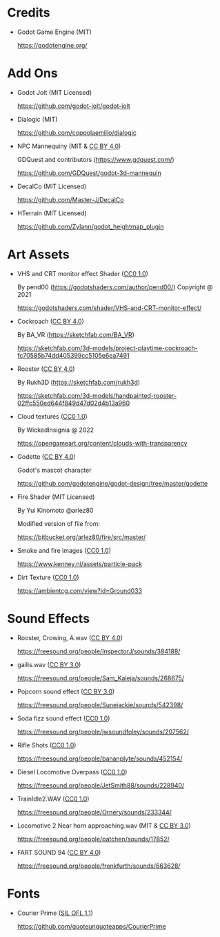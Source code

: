 
# Credits

* Godot Game Engine (MIT)

  https://godotengine.org/



# Add Ons

* Godot Jolt (MIT Licensed)

  https://github.com/godot-jolt/godot-jolt


* Dialogic (MIT)

  https://github.com/coppolaemilio/dialogic


* NPC Mannequiny (MIT & [CC BY 4.0](https://creativecommons.org/licenses/by/4.0/))

  GDQuest and contributors (https://www.gdquest.com/)

  https://github.com/GDQuest/godot-3d-mannequin


* DecalCo (MIT Licensed)

  https://github.com/Master-J/DecalCo


* HTerrain (MIT Licensed)

  https://github.com/Zylann/godot_heightmap_plugin


# Art Assets

* VHS and CRT monitor effect Shader ([CC0 1.0](https://creativecommons.org/publicdomain/zero/1.0/))

  By pend00 (https://godotshaders.com/author/pend00/) Copyright @ 2021

  https://godotshaders.com/shader/VHS-and-CRT-monitor-effect/

* Cockroach ([CC BY 4.0](https://creativecommons.org/licenses/by/4.0/))

  By BA_VR (https://sketchfab.com/BA_VR)

  https://sketchfab.com/3d-models/project-playtime-cockroach-fc70585b74dd405399cc5105e6ea7491

* Rooster ([CC BY 4.0](https://creativecommons.org/licenses/by/4.0/))

  By Rukh3D (https://sketchfab.com/rukh3d)

  https://sketchfab.com/3d-models/handpainted-rooster-02ffc550ed644f849d47d02d4b13a960


* Cloud textures ([CC0 1.0](https://creativecommons.org/publicdomain/zero/1.0/))

  By WickedInsignia @ 2022

  https://opengameart.org/content/clouds-with-transparency


* Godette ([CC BY 4.0](https://creativecommons.org/licenses/by/4.0/))

  Godot's mascot character

  https://github.com/godotengine/godot-design/tree/master/godette


* Fire Shader (MIT Licensed)

  By Yui Kinomoto @arlez80

  Modified version of file from:

  https://bitbucket.org/arlez80/fire/src/master/


* Smoke and fire images ([CC0 1.0](https://creativecommons.org/publicdomain/zero/1.0/))

  https://www.kenney.nl/assets/particle-pack


* Dirt Texture ([CC0 1.0](https://creativecommons.org/publicdomain/zero/1.0/))

  https://ambientcg.com/view?id=Ground033


# Sound Effects


* Rooster, Crowing, A.wav ([CC BY 4.0](https://creativecommons.org/licenses/by/4.0/))
  
  https://freesound.org/people/InspectorJ/sounds/384188/


* gailis.wav ([CC BY 3.0](https://creativecommons.org/licenses/by/3.0/))
  
  https://freesound.org/people/Sam_Kaleja/sounds/268675/


* Popcorn sound effect ([CC BY 3.0](https://creativecommons.org/licenses/by/3.0/))

  https://freesound.org/people/Sunejackie/sounds/542398/


* Soda fizz sound effect ([CC0 1.0](https://creativecommons.org/publicdomain/zero/1.0/))

  https://freesound.org/people/jwsoundfoley/sounds/207562/


* Rifle Shots ([CC0 1.0](https://creativecommons.org/publicdomain/zero/1.0/))

  https://freesound.org/people/bananplyte/sounds/452154/


* Diesel Locomotive Overpass ([CC0 1.0](https://creativecommons.org/publicdomain/zero/1.0/))

  https://freesound.org/people/JetSmith88/sounds/228940/


* TrainIdle2.WAV ([CC0 1.0](https://creativecommons.org/publicdomain/zero/1.0/))

  https://freesound.org/people/Ornery/sounds/233344/


* Locomotive 2 Near horn approaching.wav (MIT & [CC BY 3.0](https://creativecommons.org/licenses/by/3.0/))

  https://freesound.org/people/patchen/sounds/17852/

* FART SOUND 94 ([CC BY 4.0](https://creativecommons.org/licenses/by/4.0/))
  
  https://freesound.org/people/frenkfurth/sounds/663628/


# Fonts



* Courier Prime ([SIL OFL 1.1](https://github.com/quoteunquoteapps/CourierPrime/blob/master/OFL.txt))

  https://github.com/quoteunquoteapps/CourierPrime
